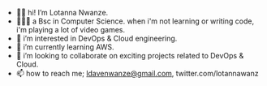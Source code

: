 - 👋🏾 hi! I’m Lotanna Nwanze.
- 👨🏾‍💻 a Bsc in Computer Science. when i'm not learning or writing code, i'm playing a lot of video games. 
- 👀 i’m interested in DevOps & Cloud engineering. 
- 🌱 i’m currently learning AWS. 
- 🔗 i’m looking to collaborate on exciting projects related to DevOps & Cloud. 
- 📫 how to reach me; ldavenwanze@gmail.com, twitter.com/lotannawanz

<!---
lotannawanz/lotannawanz is a ✨ special ✨ repository because its `README.md` (this file) appears on your GitHub profile.
You can click the Preview link to take a look at your changes.
--->
